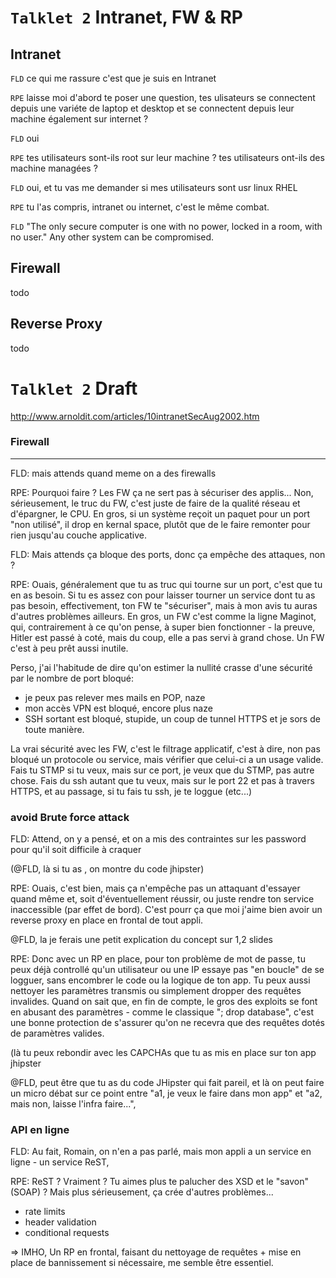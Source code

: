 `Talklet 2` Intranet, FW & RP 
====

Intranet
----

`FLD`  ce qui me rassure c'est que je suis en Intranet

`RPE` laisse moi d'abord te poser une question, tes ulisateurs se connectent depuis une variéte de laptop et desktop et se connectent depuis leur machine également sur internet ?

`FLD` oui

`RPE` tes utilisateurs sont-ils root sur leur machine ? tes utilisateurs ont-ils des machine managées ?

`FLD` oui, et tu vas me demander si mes utilisateurs sont usr linux  RHEL

`RPE` tu l'as compris, intranet ou internet, c'est le même combat.

`FLD` "The only secure computer is one with no power, locked in a room, with no user." Any other system can be compromised.

Firewall 
---------

todo

Reverse Proxy
---

todo


`Talklet 2` Draft
===== 

http://www.arnoldit.com/articles/10intranetSecAug2002.htm



### Firewall 
---------

FLD: mais attends quand meme on a des firewalls

RPE: Pourquoi faire ? Les FW ça ne sert pas à sécuriser des applis... Non, sérieusement, le truc du FW, c'est juste de faire de la qualité réseau et d'épargner, le CPU. En gros, si un système reçoit un paquet pour un port "non utilisé", il drop en kernal space, plutôt que de le faire remonter pour rien jusqu'au couche applicative.

FLD: Mais attends ça bloque des ports, donc ça empêche des attaques, non ?

RPE: Ouais, généralement que tu as truc qui tourne sur un port, c'est que tu en as besoin. Si tu es assez con pour laisser tourner un service dont tu as pas besoin, effectivement, ton FW te "sécuriser", mais à mon avis tu auras d'autres problèmes ailleurs. En gros, un FW c'est comme la ligne Maginot, qui, contrairement à ce qu'on pense, à super bien fonctionner - la preuve, Hitler est passé à coté, mais du coup, elle a pas servi à grand chose. Un FW c'est à peu prêt aussi inutile.

Perso, j'ai l'habitude de dire qu'on estimer la nullité crasse d'une sécurité par le nombre de port bloqué:
- je peux pas relever mes mails en POP, naze
- mon accès VPN est bloqué, encore plus naze
- SSH sortant est bloqué, stupide, un coup de tunnel HTTPS et je sors de toute manière.


La vrai sécurité avec les FW, c'est le filtrage applicatif, c'est à dire, non pas bloqué un protocole ou service, mais vérifier que celui-ci a un usage valide. Fais tu STMP si tu veux, mais sur ce port, je veux que du STMP, pas autre chose. Fais du ssh autant que tu veux, mais sur le port 22 et pas à travers HTTPS, et au passage, si tu fais tu ssh, je te loggue (etc...)


### avoid Brute force attack

FLD: Attend, on y a pensé, et on a mis des contraintes sur les password pour qu'il soit difficile à craquer

(@FLD, là si tu as , on montre du code jhipster)

RPE: Ouais, c'est bien, mais ça n'empêche pas un attaquant d'essayer quand même et, soit d'éventuellement réussir, ou juste rendre ton service inaccessible (par effet de bord). C'est pourr ça que moi j'aime bien avoir un reverse proxy en place en frontal de tout appli.

@FLD, la je ferais une petit explication du concept sur 1,2 slides

RPE: Donc avec un RP en place, pour ton problème de mot de passe, tu peux déjà controllé qu'un utilisateur ou une IP essaye pas "en boucle" de se logguer, sans encombrer le code ou la logique de ton app. Tu peux aussi nettoyer les paramètres transmis ou simplement dropper des requêtes invalides. Quand on sait que, en fin de compte, le gros des exploits se font en abusant des paramètres - comme le classique "; drop database", c'est une bonne protection de s'assurer qu'on  ne recevra que des requêtes dotés de paramètres valides.

(là tu peux rebondir avec les CAPCHAs que tu as mis en place sur ton app jhipster

@FLD, peut être que tu as du code JHipster qui fait pareil, et là on peut faire un micro débat sur ce point entre "a1, je veux le faire dans mon app" et "a2, mais non, laisse l'infra faire...",

### API en ligne

FLD: Au fait, Romain, on n'en a pas parlé, mais mon appli a un service en ligne - un service ReST,

RPE: ReST ? Vraiment ? Tu aimes plus te palucher des XSD et le "savon" (SOAP) ? Mais plus sérieusement, ça crée d'autres problèmes...

* rate limits
* header validation
* conditional requests

=> IMHO, Un RP en frontal, faisant du nettoyage de requêtes + mise en place de bannissement si
nécessaire, me semble être essentiel.

